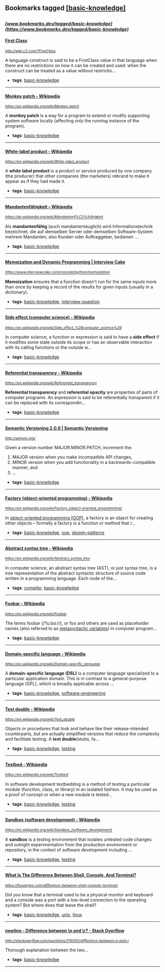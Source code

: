 ## Bookmarks tagged [[basic-knowledge]](https://www.bookmarks.dev?q=[basic-knowledge])

_<sup><sup>[www.bookmarks.dev/tagged/basic-knowledge](https://www.bookmarks.dev/tagged/basic-knowledge)</sup></sup>_
---
#### [First Class](http://wiki.c2.com/?FirstClass)
_<sup>http://wiki.c2.com/?FirstClass</sup>_

A language construct is said to be a FirstClass value in that language when there are no restrictions on how it can be created and used: when the construct can be treated as a value without restrictio...
* **tags**: [basic-knowledge](../tagged/basic-knowledge.md)
---
#### [Monkey patch - Wikipedia](https://en.wikipedia.org/wiki/Monkey_patch)
_<sup>https://en.wikipedia.org/wiki/Monkey_patch</sup>_

A **monkey patch** is a way for a program to extend or modify supporting system software locally (affecting only the running instance of the program).
* **tags**: [basic-knowledge](../tagged/basic-knowledge.md)
---
#### [White-label product - Wikipedia](https://en.wikipedia.org/wiki/White-label_product)
_<sup>https://en.wikipedia.org/wiki/White-label_product</sup>_

A **white label product** is a product or service produced by one company (the producer) that other companies (the marketers) rebrand to make it appear as if they had made it.
* **tags**: [basic-knowledge](../tagged/basic-knowledge.md)
---
#### [Mandantenfähigkeit – Wikipedia](https://de.wikipedia.org/wiki/Mandantenf%C3%A4higkeit)
_<sup>https://de.wikipedia.org/wiki/Mandantenf%C3%A4higkeit</sup>_

Als **mandantenfähig** (auch mandantentauglich) wird Informationstechnik bezeichnet, die auf demselben Server oder demselben Software-System mehrere Mandanten, also Kunden oder Auftraggeber, bedienen ...
* **tags**: [basic-knowledge](../tagged/basic-knowledge.md)
---
#### [Memoization and Dynamic Programming | Interview Cake](https://www.interviewcake.com/concept/python/memoization)
_<sup>https://www.interviewcake.com/concept/python/memoization</sup>_

**Memoization** ensures that a function doesn't run for the same inputs more than once by keeping a record of the results for given inputs (usually in a dictionary).


* **tags**: [basic-knowledge](../tagged/basic-knowledge.md), [interview-question](../tagged/interview-question.md)
---
#### [Side effect (computer science) - Wikipedia](https://en.wikipedia.org/wiki/Side_effect_%28computer_science%29)
_<sup>https://en.wikipedia.org/wiki/Side_effect_%28computer_science%29</sup>_

In computer science, a function or expression is said to have a **side effect** if it modifies some state outside its scope or has an observable interaction with its calling functions or the outside w...
* **tags**: [basic-knowledge](../tagged/basic-knowledge.md)
---
#### [Referential transparency - Wikipedia](https://en.wikipedia.org/wiki/Referential_transparency)
_<sup>https://en.wikipedia.org/wiki/Referential_transparency</sup>_

**Referential transparency** and **referential opacity** are properties of parts of computer programs. An expression is said to be referentially transparent if it can be replaced with its correspondin...
* **tags**: [basic-knowledge](../tagged/basic-knowledge.md)
---
#### [Semantic Versioning 2.0.0 | Semantic Versioning](http://semver.org/)
_<sup>http://semver.org/</sup>_

Given a version number MAJOR.MINOR.PATCH, increment the:

1. MAJOR version when you make incompatible API changes,
2. MINOR version when you add functionality in a backwards-compatible manner, and
3. ...
* **tags**: [basic-knowledge](../tagged/basic-knowledge.md)
---
#### [Factory (object-oriented programming) - Wikipedia](https://en.wikipedia.org/wiki/Factory_(object-oriented_programming))
_<sup>https://en.wikipedia.org/wiki/Factory_(object-oriented_programming)</sup>_

In [object-oriented programming (OOP)](https://en.wikipedia.org/wiki/Object-oriented_programming), a factory is an object for creating other objects – formally a factory is a function or method that r...
* **tags**: [basic-knowledge](../tagged/basic-knowledge.md), [oop](../tagged/oop.md), [design-patterns](../tagged/design-patterns.md)
---
#### [Abstract syntax tree - Wikipedia](https://en.wikipedia.org/wiki/Abstract_syntax_tree)
_<sup>https://en.wikipedia.org/wiki/Abstract_syntax_tree</sup>_

In computer science, an abstract syntax tree (AST), or just syntax tree, is a tree representation of the abstract syntactic structure of source code written in a programming language. Each node of the...
* **tags**: [compiler](../tagged/compiler.md), [basic-knowledge](../tagged/basic-knowledge.md)
---
#### [Foobar - Wikipedia](https://en.wikipedia.org/wiki/Foobar)
_<sup>https://en.wikipedia.org/wiki/Foobar</sup>_

The terms foobar (/ˈfuːbɑːr/), or foo and others are used as placeholder names (also referred to as [metasyntactic variables](https://en.wikipedia.org/wiki/Metasyntactic_variable)) in computer program...
* **tags**: [basic-knowledge](../tagged/basic-knowledge.md)
---
#### [Domain-specific language - Wikipedia](https://en.wikipedia.org/wiki/Domain-specific_language)
_<sup>https://en.wikipedia.org/wiki/Domain-specific_language</sup>_

A **domain-specific language (DSL)** is a computer language specialized to a particular application domain. This is in contrast to a general-purpose language (GPL), which is broadly applicable across ...
* **tags**: [basic-knowledge](../tagged/basic-knowledge.md), [software-engineering](../tagged/software-engineering.md)
---
#### [Test double - Wikipedia](https://en.wikipedia.org/wiki/Test_double)
_<sup>https://en.wikipedia.org/wiki/Test_double</sup>_

Objects or procedures that look and behave like their release-intended counterparts, but are actually simplified versions that reduce the complexity and facilitate testing. A **test double**(stubs, fa...
* **tags**: [basic-knowledge](../tagged/basic-knowledge.md), [testing](../tagged/testing.md)
---
#### [Testbed - Wikipedia](https://en.wikipedia.org/wiki/Testbed)
_<sup>https://en.wikipedia.org/wiki/Testbed</sup>_

In software development testbedding is a method of testing a particular module (function, class, or library) in an isolated fashion. It may be used as a proof of concept or when a new module is tested...
* **tags**: [basic-knowledge](../tagged/basic-knowledge.md), [testing](../tagged/testing.md)
---
#### [Sandbox (software development) - Wikipedia](https://en.wikipedia.org/wiki/Sandbox_(software_development))
_<sup>https://en.wikipedia.org/wiki/Sandbox_(software_development)</sup>_

A **sandbox** is a testing environment that isolates untested code changes and outright experimentation from the production environment or repository, in the context of software development including ...
* **tags**: [basic-knowledge](../tagged/basic-knowledge.md), [testing](../tagged/testing.md)
---
#### [What Is The Difference Between Shell, Console, And Terminal?](https://fossbytes.com/difference-between-shell-console-terminal/)
_<sup>https://fossbytes.com/difference-between-shell-console-terminal/</sup>_

Did you know that a terminal used to be a physical monitor and keyboard and a console was a port with a low-level connection to the operating system? But where does that leave the shell?
* **tags**: [basic-knowledge](../tagged/basic-knowledge.md), [unix](../tagged/unix.md), [linux](../tagged/linux.md)
---
#### [newline - Difference between \n and \r? - Stack Overflow](http://stackoverflow.com/questions/1761051/difference-between-n-and-r)
_<sup>http://stackoverflow.com/questions/1761051/difference-between-n-and-r</sup>_

Thorough explanation between the two...
* **tags**: [basic-knowledge](../tagged/basic-knowledge.md)
---
